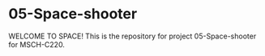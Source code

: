 # 05-Space-shooter
WELCOME TO SPACE! This is the repository for project 05-Space-shooter for MSCH-C220.
